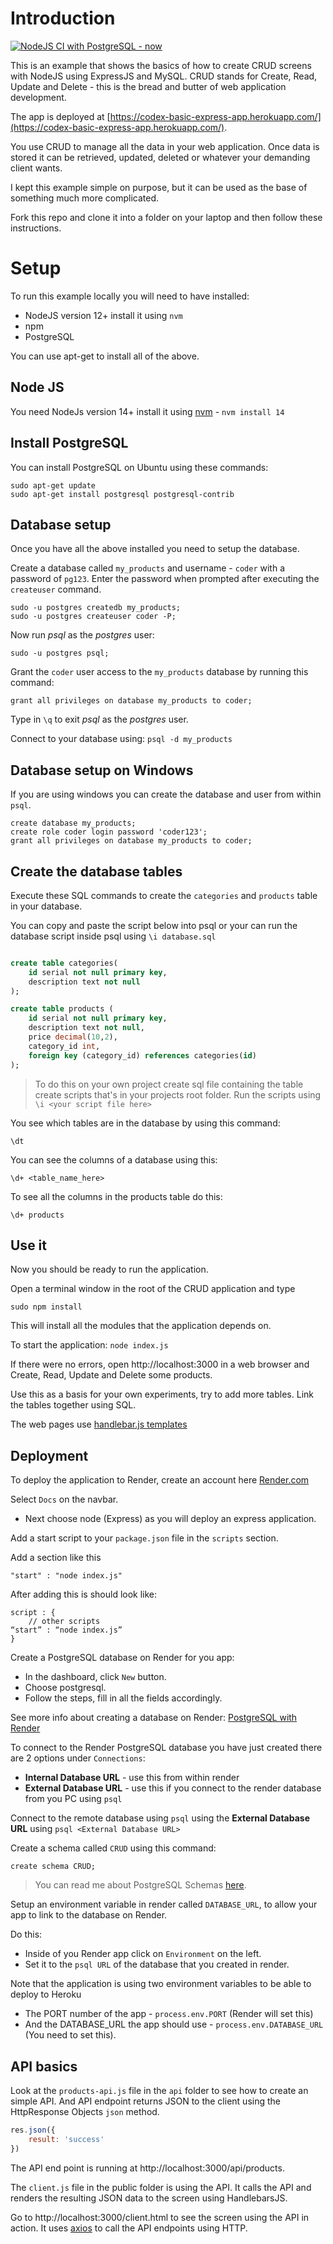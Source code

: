 # Introduction

<!-- [![Build Status](https://travis-ci.org/codex-academy/BasicExpressWebApp.svg?branch=master)](https://travis-ci.org/codex-academy/BasicExpressWebApp) -->

[![NodeJS CI with PostgreSQL - now](https://github.com/codex-academy/BasicExpressWebApp/actions/workflows/node-pgsql.js.yml/badge.svg)](https://github.com/codex-academy/BasicExpressWebApp/actions/workflows/node-pgsql.js.yml)

This is an example that shows the basics of how to create CRUD screens with NodeJS using ExpressJS and MySQL. CRUD stands for Create, Read, Update and Delete - this is the bread and butter of web application development.

The app is deployed at [https://codex-basic-express-app.herokuapp.com/](https://codex-basic-express-app.herokuapp.com/).

You use CRUD to manage all the data in your web application. Once data is stored it can be retrieved, updated, deleted or whatever your demanding client wants.

I kept this example simple on purpose, but it can be used as the base of something much more complicated.

Fork this repo and clone it into a folder on your laptop and then follow these instructions.

# Setup

To run this example locally you will need to have installed:

* NodeJS version 12+ install it using `nvm`
* npm
* PostgreSQL

You can use apt-get to install all of the above.

## Node JS

You need NodeJs version 14+  install it using [nvm](https://github.com/creationix/nvm) - `nvm install 14`

## Install PostgreSQL

You can install PostgreSQL on Ubuntu using these commands:

```
sudo apt-get update
sudo apt-get install postgresql postgresql-contrib
```

## Database setup

Once you have all the above installed you need to setup the database.

Create a database called `my_products` and username - `coder` with a password of `pg123`. Enter the password when prompted after executing the `createuser` command. 

```
sudo -u postgres createdb my_products;
sudo -u postgres createuser coder -P;
```

Now run *psql* as the *postgres* user:

```
sudo -u postgres psql;
```

Grant the `coder` user access to the `my_products` database by running this command: 

```
grant all privileges on database my_products to coder;
```

Type in `\q` to exit *psql* as the *postgres* user.

Connect to your database using: `psql -d my_products`

## Database setup on Windows

If you are using windows you can create the database and user from within `psql`.


```
create database my_products;
create role coder login password 'coder123';
grant all privileges on database my_products to coder;
```

## Create the database tables

Execute these SQL commands to create the `categories` and `products` table in your database. 

You can copy and paste the script below into psql or your can run the database script inside psql using `\i database.sql`

```sql

create table categories(
	id serial not null primary key,
	description text not null
);

create table products (
	id serial not null primary key,
    description text not null,
	price decimal(10,2),
	category_id int,
	foreign key (category_id) references categories(id)
);
```

> To do this on your own project create sql file containing the table create scripts that's in your projects root folder. Run the scripts using `\i <your script file here>`

You see which tables are in the database by using this command:

```
\dt
```

You can see the columns of a database using this:

```
\d+ <table_name_here>
```

To see all the columns in the products table do this:

```
\d+ products
```

## Use it

Now you should be ready to run the application.

Open a terminal window in the root of the CRUD application and type

`sudo npm install`

This will install all the modules that the application depends on.

To start the application: `node index.js`

If there were no errors, open http://localhost:3000 in a web browser and Create, Read, Update and Delete some products.

Use this as a basis for your own experiments, try to add more tables. Link the tables together using SQL.

The web pages use [handlebar.js templates](http://handlebarsjs.com/)

## Deployment

To deploy the application to Render, create an account here [Render.com](https://dashboard.render.com/login) 
 
Select `Docs` on the navbar. 
 * Next choose node (Express) as you will deploy an express application. 

 Add a start script to your `package.json` file in the `scripts` section.

Add a section like this

 ```
 "start" : "node index.js"
 ```

After adding this is should look like:

```
script : {
    // other scripts
“start” : “node index.js” 
}
```

Create a PostgreSQL database on Render for you app: 

* In the dashboard, click ` New ` button. 
* Choose postgresql. 
* Follow the steps, fill in all the fields accordingly. 

See more info about creating a database on Render: [PostgreSQL with Render](https://render.com/docs/databases#creating-a-database) 

To connect to the Render PostgreSQL database you have just created there are 2 options under `Connections`:

* **Internal Database URL** - use this from within render
* **External Database URL** - use this if you connect to the render database from you PC using `psql`

Connect to the remote database using `psql` using the **External Database URL** using `psql <External Database URL>`

Create a schema called `CRUD` using this command:

```
create schema CRUD;
```
   
> You can read me about PostgreSQL Schemas [here](https://www.postgresqltutorial.com/postgresql-administration/postgresql-schema/).
 
Setup an environment variable in render called `DATABASE_URL`, to allow your app to link to the database on Render.

Do this:

* Inside of you Render app click on `Environment` on the left.
* Set it to the `psql URL` of the database that you created in render.

Note that the application is using two environment variables to be able to deploy to Heroku 

* The PORT number of the app - `process.env.PORT` (Render will set this)
* And the DATABASE_URL the app should use - `process.env.DATABASE_URL` (You need to set this).

## API basics

Look at the `products-api.js` file in the `api` folder to see how to create an simple API. And API endpoint returns JSON to the client using the HttpResponse Objects `json` method.

```javascript
res.json({
	result: 'success'
})
```

The API end point is running at http://localhost:3000/api/products.

The `client.js` file in the public folder is using the API. It calls the API and renders the resulting JSON data to the screen using HandlebarsJS.

Go to http://localhost:3000/client.html to see the screen using the API in action. It uses [axios](https://github.com/axios/axios) to call the API endpoints using HTTP.
